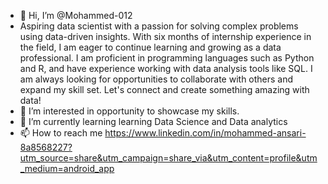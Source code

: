 - 👋 Hi, I’m @Mohammed-012
- Aspiring data scientist with a passion for solving complex problems using data-driven insights. With six months of internship experience in the field, I am eager to continue learning and growing as a data professional. I am proficient in programming languages such as Python and R, and have experience working with data analysis tools like SQL. I am always looking for opportunities to collaborate with others and expand my skill set. Let's connect and create something amazing with data!
- 👀 I’m interested in opportunity to showcase my skills.
- 🌱 I’m currently learning learning Data Science and Data analytics
- 📫 How to reach me https://www.linkedin.com/in/mohammed-ansari-8a8568227?utm_source=share&utm_campaign=share_via&utm_content=profile&utm_medium=android_app

<!---
Mohammed-012/Mohammed-012 is a ✨ special ✨ repository because its `README.md` (this file) appears on your GitHub profile.
You can click the Preview link to take a look at your changes.
--->
